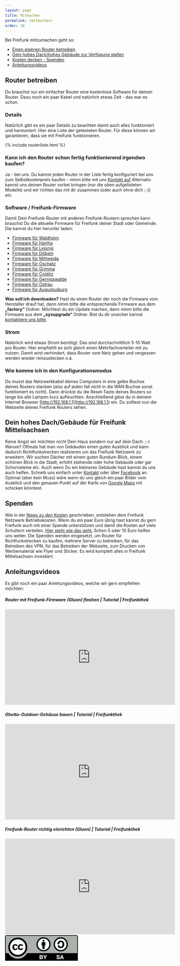 ```yaml
---
layout: page
title: Mitmachen
permalink: /mitmachen/
order: 30
---
```


Bei Freifunk mitzumachen geht so:


* [Einen eigenen Router betreiben](#router-betreiben)
* [Dein hohes Dach/hohes Gebäude zur Verfügung stellen](#dein-hohes-dachgebude-fr-freifunk-mittelsachsen)
* [Kosten decken - Spenden](#spenden)
* [Anleitungsvideos](#videos)



## Router betreiben

Du brauchst nur ein einfacher Router eine kostenlose Software für deinen Router.
Dazu noch ein paar Kabel und natürlich etwas Zeit - das war es schon.

### Details
Natürlich gibt es ein paar Details zu beachten damit auch alles funktioniert und harmoniert.
Hier eine Liste der getesteten Router. Für diese können wir garantieren, dass sie mit Freifunk funktionieren.

{% include routerliste.html %}

### Kann ich den Router schon fertig funktionierend irgendwo kaufen?
Ja - bei uns. Du kannst jeden Router in der Liste fertig konfiguriert bei uns zum Selbstkostenpreis kaufen - nimm
bitte mit uns [Kontakt auf](/kontakt)
Alternativ kannst uns deinen Router vorbei bringen (nur die oben aufgelisteten Modelle) und wir
richten das mit dir zusammen (oder auch ohne dich ;-)) ein.


### Software / Freifunk-Firmware

Damit Dein Freifunk-Router mit anderen Freifunk-Routern sprechen kann brauchst Du die aktuelle Firmware für Freifunk deiner Stadt oder Gemeinde. Die kannst du
hier herunter laden:

- [Firmware für Waldheim](http://firmware.freifunk-mittelsachsen.de/stable/waldheim/)
- [Firmware für Hartha](http://firmware.freifunk-mittelsachsen.de/stable/hartha/)
- [Firmware für Leisnig](http://firmware.freifunk-mittelsachsen.de/stable/leisnig/)
- [Firmware für Döbeln](http://firmware.freifunk-mittelsachsen.de/stable/doebeln/)
- [Firmware für Mittweida](http://firmware.freifunk-mittelsachsen.de/stable/mittweida/)
- [Firmware für Oschatz](http://firmware.freifunk-mittelsachsen.de/stable/oschatz/)
- [Firmware für Grimma](http://firmware.freifunk-mittelsachsen.de/stable/grimma/)
- [Firmware für Colditz](http://firmware.freifunk-mittelsachsen.de/stable/colditz/)
- [Firmware für Geringswalde](http://firmware.freifunk-mittelsachsen.de/stable/geringswalde/)
- [Firmware für Ostrau](http://firmware.freifunk-mittelsachsen.de/stable/ostrau/)
- [Firmware für Augustusburg](http://firmware.freifunk-mittelsachsen.de/stable/augustusburg/)



**Was soll ich downloaden?**
Hast du einen Router der noch die Firmware vom Hersteller drauf hat, dann nimm bitte die entsprechende Firmware aus dem **&bdquo;factory&ldquo;** Ordner.
Möchtest du ein Update machen, dann nimm bitte die Firmware aus dem **&bdquo;sysupgrade&ldquo;** Ordner.
Bist du dir unsicher kannst [kontaktiere uns bitte](/kontakt).

### Strom

Natürlich wird etwas Strom benötigt. Das sind durchschnittlich 5-10 Watt pro Router. Hier empfiehlt es sich
gleich einen Mehrfachverteiler mit zu nutzen. Damit wird verhindert, dass Router vom Netz gehen und
vergessen werden wieder reinzustecken o.ä.

### Wie komme ich in den Konfigurationsmodus
Du musst das Netzwerkkabel deines Computers in eine gelbe Buchse deines Routers stecken (also auf jeden fall nicht in
  die WAN Buchse sonst funktioniert es nicht). Dann drückst du die Reset-Taste deines Routers so lange bis alle Lampen
  kurz aufleuchten. Anschließend gibst du in deinem Internet Browser [http://192.168.1.1](http://192.168.1.1) ein. Du solltest nun
  die Webseite deines Freifunk Routers sehen.


## Dein hohes Dach/Gebäude für Freifunk Mittelsachsen

Keine Angst wir möchten nicht Dein Haus sondern nur auf dein Dach. ;-)
Warum?
Oftmals hat man von Gebäuden einen guten Ausblick und kann dadurch Richtfunkstrecken
realisieren um das Freifunk Netzwerk zu erweitern.
Wir suchen Dächer mit einem guten Rundum-Blick, einem schönen Blick in die Stadt, erhöht stehende oder hohe Gebäude oder gar Schornsteine etc.
Auch wenn Du ein kleineres Gebäude hast kannst du uns auch helfen. Schreib uns einfach unter [Kontakt](/kontakt/)
oder über [Facebook](https://www.facebook.com/groups/FreifunkMittelsachsen/) an.
Optimal (aber kein Muss) wäre wenn du uns gleich ein paar Bilder vom Ausblick und den genauen Punkt auf der Karte von
[Google Maps](http://maps.google.com) mit schicken könntest.

## Spenden
Wie in der [News zu den Kosten](/news/2015/09/29/umsonst-aber-nicht-kostenlos.html) geschrieben, entstehen dem Freifunk
Netzwerk Betriebskosten. Wenn du ein paar Euro übrig hast kannst du gern Freifunk auch mit einer Spende unterstützen und damit die Kosten auf viele Schultern verteilen.
[Hier steht wie das geht.](/news/2015/09/29/umsonst-aber-nicht-kostenlos.html)
Schon 5 oder 10 Euro helfen uns weiter.
Die Spenden werden eingesetzt, um Router für Richtfunkstrecken zu kaufen, mehrere Server zu betreiben, für das Betreiben des VPN, für das Betreiben der Webseite, zum Drucken von Werbematerial wie Flyer und Sticker.
Es wird komplett alles in Freifunk Mittelsachsen investiert.



## Anleitungsvideos <a id="videos"></a>

Es gibt noch ein paar Anleitungsvideos, welche wir gern empfehlen möchten:




##### Router mit Freifunk-Firmware (Gluon) flashen | Tutorial | Freifunkthek #####

<iframe width="560" height="315" src="https://www.youtube.com/embed/dI5JcmURtEM" frameborder="0" allowfullscreen></iframe>



##### Ghetto-Outdoor-Gehäuse bauen | Tutorial | Freifunkthek #####

<iframe width="560" height="315" src="https://www.youtube.com/embed/v1fI3JdK8gg" frameborder="0" allowfullscreen></iframe>



##### Freifunk-Router richtig einrichten (Gluon) | Tutorial | Freifunkthek #####

<iframe width="560" height="315" src="https://www.youtube.com/embed/tueVWUisvWI" frameborder="0" allowfullscreen></iframe>


<a title="CC BY-SA Freifunk Dresden" href="http://creativecommons.org/licenses/by-sa/3.0/">
<img src="/img/by-sa.svg">
</a>
